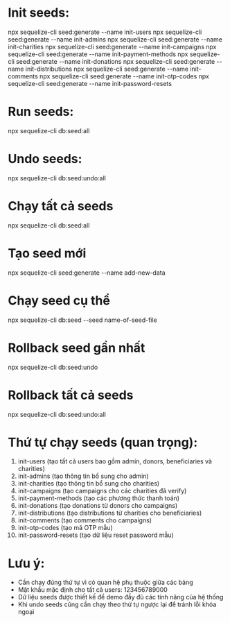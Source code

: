 # Init seeds:
npx sequelize-cli seed:generate --name init-users
npx sequelize-cli seed:generate --name init-admins
npx sequelize-cli seed:generate --name init-charities
npx sequelize-cli seed:generate --name init-campaigns
npx sequelize-cli seed:generate --name init-payment-methods
npx sequelize-cli seed:generate --name init-donations
npx sequelize-cli seed:generate --name init-distributions
npx sequelize-cli seed:generate --name init-comments
npx sequelize-cli seed:generate --name init-otp-codes
npx sequelize-cli seed:generate --name init-password-resets

# Run seeds:
npx sequelize-cli db:seed:all

# Undo seeds:
npx sequelize-cli db:seed:undo:all

# Chạy tất cả seeds
npx sequelize-cli db:seed:all

# Tạo seed mới
npx sequelize-cli seed:generate --name add-new-data

# Chạy seed cụ thể
npx sequelize-cli db:seed --seed name-of-seed-file

# Rollback seed gần nhất
npx sequelize-cli db:seed:undo

# Rollback tất cả seeds
npx sequelize-cli db:seed:undo:all

# Thứ tự chạy seeds (quan trọng):
1. init-users (tạo tất cả users bao gồm admin, donors, beneficiaries và charities)
2. init-admins (tạo thông tin bổ sung cho admin)
3. init-charities (tạo thông tin bổ sung cho charities)
4. init-campaigns (tạo campaigns cho các charities đã verify)
5. init-payment-methods (tạo các phương thức thanh toán)
6. init-donations (tạo donations từ donors cho campaigns)
7. init-distributions (tạo distributions từ charities cho beneficiaries)
8. init-comments (tạo comments cho campaigns)
9. init-otp-codes (tạo mã OTP mẫu)
10. init-password-resets (tạo dữ liệu reset password mẫu)

# Lưu ý:
- Cần chạy đúng thứ tự vì có quan hệ phụ thuộc giữa các bảng
- Mật khẩu mặc định cho tất cả users: 123456789000
- Dữ liệu seeds được thiết kế để demo đầy đủ các tính năng của hệ thống
- Khi undo seeds cũng cần chạy theo thứ tự ngược lại để tránh lỗi khóa ngoại
